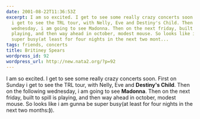 ```yaml
---
date: 2001-08-22T11:36:53Z
excerpt: I am so excited. I get to see some really crazy concerts soon. First on Sunday
  i get to see the TRL tour, with Nelly, Eve and Destiny's Child. Then on the following
  wednesday, i am going to see Madonna. Then on the next friday, built to spill is
  playing, and then way ahead in october, modest mouse. So looks like i am gunna be
  super busy(at least for four nights in the next two mont...
tags: friends, concerts
title: Britiney Spears
wordpress_id: 92
wordpress_url: http://new.nata2.org/?p=92
---
```


I am so excited. I get to see some really crazy concerts soon. First on Sunday i get to see the TRL tour, with Nelly, Eve and <b>Destiny's Child</b>. Then on the following wednesday, i am going to see <b>Madonna</b>. Then on the next friday, built to spill is playing, and then way ahead in october, modest mouse. So looks like i am gunna be super busy(at least for four nights in the next two months<b>:)</b>). 
